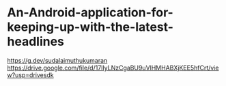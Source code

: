 # An-Android-application-for-keeping-up-with-the-latest-headlines
https://g.dev/sudalaimuthukumaran
https://drive.google.com/file/d/17lIyLNzCgaBU9uVlHMHABXjKEE5hfCrt/view?usp=drivesdk
